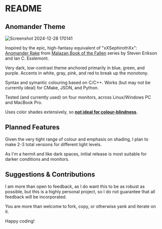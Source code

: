 # README

## Anomander Theme

![Screenshot 2024-12-28 170141](https://github.com/user-attachments/assets/853d3706-25ae-468c-9d18-07becfc56449)

Inspired by the epic, high-fantasy equivalent of "xXSephirothXx": [Anomander Rake](https://malazan.fandom.com/wiki/Anomander_Rake) from [Malazan Book of the Fallen](https://en.wikipedia.org/wiki/Malazan_Book_of_the_Fallen) series by Steven Erikson and Ian C. Esslemont.

Very dark, low-contrast theme anchored primarily in blue, green, and purple. Accents in white, gray, pink, and red to break up the monotony.

Syntax and symantic colouring based on C/C++. Works (but may not be currently ideal) for CMake, JSON, and Python.

Tested (and currently used) on four monitors, across Linux/Windows PC and MacBook Pro.

Uses color shades extensively, so **<ins>not ideal for colour-blindness</ins>**.

## Planned Features

Given the very tight range of colour and emphasis on shading, I plan to make 2-3 total versions for different light levels.

As I'm a hermit and like dark spaces, initial release is most suitable for darker conditions and monitors.

## Suggestions & Contributions

I am more than open to feedback, as I do want this to be as robust as possible, but this is a highly personal project, so I do not guarantee that all feedback will be incorporated.

You are more than welcome to fork, copy, or otherwise yank and iterate on it.

Happy coding!
